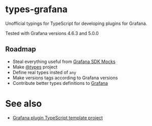 # types-grafana

Unofficial typings for TypeScript for developing plugins for Grafana. 

Tested with Grafana versions 4.6.3 and 5.0.0

## Roadmap

* Steal everything useful from [Grafana SDK Mocks](https://github.com/grafana/grafana-sdk-mocks)
* Make [@types](https://github.com/DefinitelyTyped/DefinitelyTyped) project
* Define real types insted of `any`
* Make versions tags according to Grafana versions
* Contribute better types definitions to [Grafana](https://github.com/grafana/grafana)


# See also

* [Grafana plugin TypeScript template project](https://github.com/CorpGlory/grafana-plugin-template-webpack-typescript)
